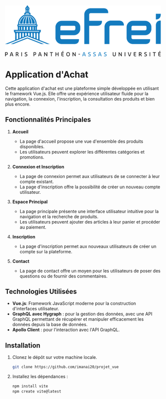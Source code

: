 ![logo image](image.png)

# Application d'Achat

Cette application d'achat est une plateforme simple développée en utilisant le framework Vue.js. Elle offre une expérience utilisateur fluide pour la navigation, la connexion, l'inscription, la consultation des produits et bien plus encore.

## Fonctionnalités Principales

1. **Accueil**
    - La page d'accueil propose une vue d'ensemble des produits disponibles.
    - Les utilisateurs peuvent explorer les différentes catégories et promotions.

2. **Connexion et Inscription**
    - La page de connexion permet aux utilisateurs de se connecter à leur compte existant.
    - La page d'inscription offre la possibilité de créer un nouveau compte utilisateur.

3. **Espace Principal**
    - La page principale présente une interface utilisateur intuitive pour la navigation et la recherche de produits.
    - Les utilisateurs peuvent ajouter des articles à leur panier et procéder au paiement.

4. **Inscription**
    - La page d'inscription permet aux nouveaux utilisateurs de créer un compte sur la plateforme.

5. **Contact**
    - La page de contact offre un moyen pour les utilisateurs de poser des questions ou de fournir des commentaires.

## Technologies Utilisées

- **Vue.js**: Framework JavaScript moderne pour la construction d'interfaces utilisateur.
- **GraphQL avec Hygraph** : pour la gestion des données, avec une API GraphQL permettant de récupérer et manipuler efficacement les données depuis la base de données.
- **Apollo Client** : pour l'interaction avec l'API GraphQL.
  
## Installation

1. Clonez le dépôt sur votre machine locale.
    ```bash
    git clone https://github.com/imanai20/projet_vue
    ```

2. Installez les dépendances :
    ```bash
    npm install vite
    npm create vite@latest
    ```

